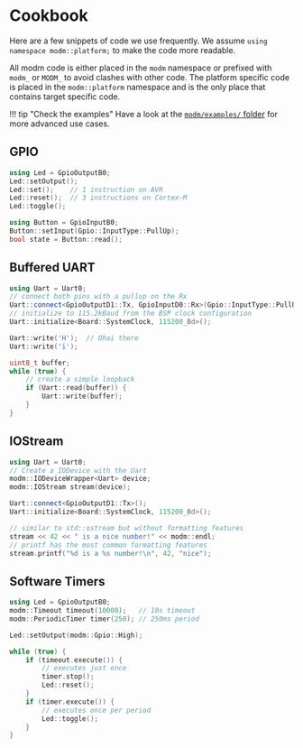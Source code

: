 # Cookbook

Here are a few snippets of code we use frequently.
We assume `using namespace modm::platform;` to make the code more readable.

All modm code is either placed in the `modm` namespace or prefixed with
`modm_` or `MODM_` to avoid clashes with other code.
The platform specific code is placed in the `modm::platform` namespace and
is the only place that contains target specific code.

!!! tip "Check the examples"
    Have a look at the [`modm/examples/` folder][examples] for more advanced
    use cases.


## GPIO

```cpp
using Led = GpioOutputB0;
Led::setOutput();
Led::set();    // 1 instruction on AVR
Led::reset();  // 3 instructions on Cortex-M
Led::toggle();

using Button = GpioInputB0;
Button::setInput(Gpio::InputType::PullUp);
bool state = Button::read();
```


## Buffered UART

```cpp
using Uart = Uart0;
// connect both pins with a pullup on the Rx
Uart::connect<GpioOutputD1::Tx, GpioInputD0::Rx>(Gpio::InputType::PullUp);
// initialize to 115.2kBaud from the BSP clock configuration
Uart::initialize<Board::SystemClock, 115200_Bd>();

Uart::write('H');  // Ohai there
Uart::write('i');

uint8_t buffer;
while (true) {
    // create a simple loopback
    if (Uart::read(buffer)) {
        Uart::write(buffer);
    }
}
```


## IOStream

```cpp
using Uart = Uart0;
// Create a IODevice with the Uart
modm::IODeviceWrapper<Uart> device;
modm::IOStream stream(device);

Uart::connect<GpioOutputD1::Tx>();
Uart::initialize<Board::SystemClock, 115200_Bd>();

// similar to std::ostream but without formatting features
stream << 42 << " is a nice number!" << modm::endl;
// printf has the most common formatting features
stream.printf("%d is a %s number!\n", 42, "nice");
```


## Software Timers

```cpp
using Led = GpioOutputB0;
modm::Timeout timeout(10000);   // 10s timeout
modm::PeriodicTimer timer(250); // 250ms period

Led::setOutput(modm::Gpio::High);

while (true) {
    if (timeout.execute()) {
        // executes just once
        timer.stop();
        Led::reset();
    }
    if (timer.execute()) {
        // executes once per period
        Led::toggle();
    }
}
```

[examples]: https://github.com/modm-io/modm/tree/develop/examples
